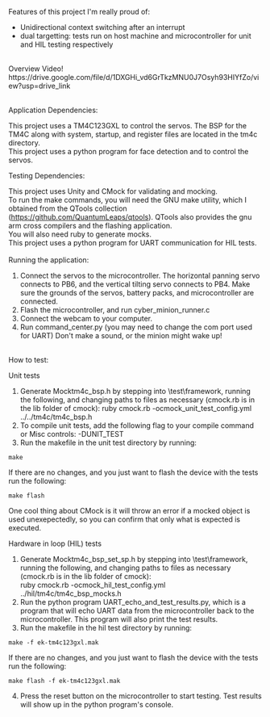Features of this project I'm really proud of: 
* Unidirectional context switching after an interrupt
* dual targetting: tests run on host machine and microcontroller for unit and HIL testing respectively  
<br />
Overview Video! <br />
https://drive.google.com/file/d/1DXGHi_vd6GrTkzMNU0J7Osyh93HIYfZo/view?usp=drive_link
<br /> <br /> 

Application Dependencies: 

This project uses a TM4C123GXL to control the servos. The BSP for the TM4C along with system, startup, and register files are located in the tm4c directory. <br /> 
This project uses a python program for face detection and to control the servos. 

Testing Dependencies:

This project uses Unity and CMock for validating and mocking. <br /> 
To run the make commands, you will need the GNU make utility, which I obtained from the QTools collection (https://github.com/QuantumLeaps/qtools). QTools also provides the gnu arm cross compilers and the flashing application. <br /> 
You will also need ruby to generate mocks. <br /> 
This project uses a python program for UART communication for HIL tests. <br />
<br />
Running the application: 
1. Connect the servos to the microcontroller. The horizontal panning servo connects to PB6, and the vertical tilting servo connects to PB4. Make sure the grounds of the servos, battery packs, and microcontroller are connected.
2. Flash the microcontroller, and run cyber_minion_runner.c
3. Connect the webcam to your computer.
4. Run command_center.py (you may need to change the com port used for UART)
Don't make a sound, or the minion might wake up!  
<br />
How to test: 

Unit tests
1. Generate Mocktm4c_bsp.h by stepping into \test\framework, running the following, and changing paths to files as necessary (cmock.rb is in the lib folder of cmock):
ruby cmock.rb -ocmock_unit_test_config.yml ../../tm4c/tm4c_bsp.h
2. To compile unit tests, add the following flag to your compile command or Misc controls: -DUNIT_TEST
3. Run the makefile in the unit test directory by running: 
```
make
```
If there are no changes, and you just want to flash the device with the tests run the following: 
```
make flash 
```
One cool thing about CMock is it will throw an error if a mocked object is used unexepectedly, so you can confirm that only what is expected is executed. 

Hardware in loop (HIL) tests
1. Generate Mocktm4c_bsp_set_sp.h by stepping into \test\framework, running the following, and changing paths to files as necessary (cmock.rb is in the lib folder of cmock): <br />
ruby cmock.rb -ocmock_hil_test_config.yml ../hil/tm4c/tm4c_bsp_mocks.h
2. Run the python program UART_echo_and_test_results.py, which is a program that will echo UART data from the microcontroller back to the microcontroller. This program will also print the test results. 
3. Run the makefile in the hil test directory by running: 
```
make -f ek-tm4c123gxl.mak
```
If there are no changes, and you just want to flash the device with the tests run the following: 
```
make flash -f ek-tm4c123gxl.mak
```
4. Press the reset button on the microcontroller to start testing. Test results will show up in the python program's console.
